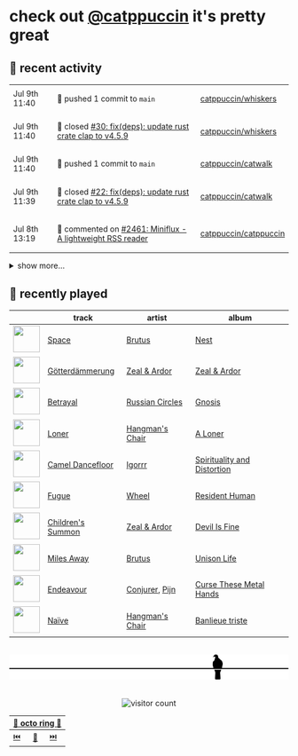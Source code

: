 # check out [@catppuccin](https://github.com/catppuccin) it's pretty great

## 📅 recent activity

<!-- SCRIPT:REPLACE:GITHUB -->
<table>
<tbody>
<tr>
<td><span title='2024-07-09T11:40:04+00:00'>Jul 9th 11:40</span></td>
<td>

🚢 pushed 1 commit to `main`

</td>
<td>

[catppuccin/whiskers](https://github.com/catppuccin/whiskers)

</td>
</tr>
<tr>
<td><span title='2024-07-09T11:40:03+00:00'>Jul 9th 11:40</span></td>
<td>

🎉 closed [#30: fix(deps): update rust crate clap to v4.5.9](https://github.com/catppuccin/whiskers/pull/30)

</td>
<td>

[catppuccin/whiskers](https://github.com/catppuccin/whiskers)

</td>
</tr>
<tr>
<td><span title='2024-07-09T11:40:00+00:00'>Jul 9th 11:40</span></td>
<td>

🚢 pushed 1 commit to `main`

</td>
<td>

[catppuccin/catwalk](https://github.com/catppuccin/catwalk)

</td>
</tr>
<tr>
<td><span title='2024-07-09T11:39:59+00:00'>Jul 9th 11:39</span></td>
<td>

🎉 closed [#22: fix(deps): update rust crate clap to v4.5.9](https://github.com/catppuccin/catwalk/pull/22)

</td>
<td>

[catppuccin/catwalk](https://github.com/catppuccin/catwalk)

</td>
</tr>
<tr>
<td><span title='2024-07-08T13:19:02+00:00'>Jul 8th 13:19</span></td>
<td>

💬 commented on [#2461: Miniflux - A lightweight RSS reader](https://github.com/catppuccin/catppuccin/issues/2461)

</td>
<td>

[catppuccin/catppuccin](https://github.com/catppuccin/catppuccin)

</td>
</tr>
</tbody>
</table>

<details>
<summary>show more...</summary>
<table>
<tbody>
<tr>
<td><span title='2024-07-08T13:05:05+00:00'>Jul 8th 13:05</span></td>
<td>

💬 commented on [#2461: Miniflux - A lightweight RSS reader](https://github.com/catppuccin/catppuccin/issues/2461)

</td>
<td>

[catppuccin/catppuccin](https://github.com/catppuccin/catppuccin)

</td>
</tr>
<tr>
<td><span title='2024-07-07T12:26:58+00:00'>Jul 7th 12:26</span></td>
<td>

💬 commented on [#12: Catppuccin Latte has bright text colors](https://github.com/catppuccin/gnome-terminal/issues/12)

</td>
<td>

[catppuccin/gnome-terminal](https://github.com/catppuccin/gnome-terminal)

</td>
</tr>
<tr>
<td><span title='2024-07-07T10:52:46+00:00'>Jul 7th 10:52</span></td>
<td>

🚢 pushed 1 commit to `main`

</td>
<td>

[catppuccin/whiskers](https://github.com/catppuccin/whiskers)

</td>
</tr>
<tr>
<td><span title='2024-07-07T10:52:46+00:00'>Jul 7th 10:52</span></td>
<td>

🎉 closed [#29: fix(deps): update rust crate serde to v1.0.204](https://github.com/catppuccin/whiskers/pull/29)

</td>
<td>

[catppuccin/whiskers](https://github.com/catppuccin/whiskers)

</td>
</tr>
<tr>
<td><span title='2024-07-07T10:50:02+00:00'>Jul 7th 10:50</span></td>
<td>

💬 commented on [#12: Catppuccin Latte has bright text colors](https://github.com/catppuccin/gnome-terminal/issues/12)

</td>
<td>

[catppuccin/gnome-terminal](https://github.com/catppuccin/gnome-terminal)

</td>
</tr>
<tr>
<td><span title='2024-07-07T10:46:46+00:00'>Jul 7th 10:46</span></td>
<td>

💬 commented on [#17: Make colour scheme only](https://github.com/catppuccin/gnome-terminal/issues/17)

</td>
<td>

[catppuccin/gnome-terminal](https://github.com/catppuccin/gnome-terminal)

</td>
</tr>
<tr>
<td><span title='2024-07-07T10:46:45+00:00'>Jul 7th 10:46</span></td>
<td>

✅ closed [#17: Make colour scheme only](https://github.com/catppuccin/gnome-terminal/issues/17)

</td>
<td>

[catppuccin/gnome-terminal](https://github.com/catppuccin/gnome-terminal)

</td>
</tr>
<tr>
<td><span title='2024-07-07T10:45:08+00:00'>Jul 7th 10:45</span></td>
<td>

💬 commented on [#16: Error fetching the palette: <urlopen error unknow url type: https>](https://github.com/catppuccin/gnome-terminal/issues/16)

</td>
<td>

[catppuccin/gnome-terminal](https://github.com/catppuccin/gnome-terminal)

</td>
</tr>
<tr>
<td><span title='2024-07-05T14:28:07+00:00'>Jul 5th 14:28</span></td>
<td>

🚢 pushed 1 commit to `main`

</td>
<td>

[catppuccin/python](https://github.com/catppuccin/python)

</td>
</tr>
<tr>
<td><span title='2024-07-05T14:28:07+00:00'>Jul 5th 14:28</span></td>
<td>

🎉 closed [#57: chore(deps): update dependency ruff to v0.5.1](https://github.com/catppuccin/python/pull/57)

</td>
<td>

[catppuccin/python](https://github.com/catppuccin/python)

</td>
</tr>
<tr>
<td><span title='2024-07-04T18:38:46+00:00'>Jul 4th 18:38</span></td>
<td>

🚢 pushed 1 commit to `main`

</td>
<td>

[backwardspy/backwardspy.github.io](https://github.com/backwardspy/backwardspy.github.io)

</td>
</tr>
<tr>
<td><span title='2024-07-04T18:38:46+00:00'>Jul 4th 18:38</span></td>
<td>

🎉 closed [#5: fix(inscriptions): invalid syntax](https://github.com/backwardspy/backwardspy.github.io/pull/5)

</td>
<td>

[backwardspy/backwardspy.github.io](https://github.com/backwardspy/backwardspy.github.io)

</td>
</tr>
<tr>
<td><span title='2024-07-04T18:38:44+00:00'>Jul 4th 18:38</span></td>
<td>

💬 commented on [#5: fix(inscriptions): invalid syntax](https://github.com/backwardspy/backwardspy.github.io/pull/5)

</td>
<td>

[backwardspy/backwardspy.github.io](https://github.com/backwardspy/backwardspy.github.io)

</td>
</tr>
<tr>
<td><span title='2024-07-04T18:32:46+00:00'>Jul 4th 18:32</span></td>
<td>

💬 commented on [#4: feat(inscriptions): add chinese (simplified) translation](https://github.com/backwardspy/backwardspy.github.io/pull/4)

</td>
<td>

[backwardspy/backwardspy.github.io](https://github.com/backwardspy/backwardspy.github.io)

</td>
</tr>
<tr>
<td><span title='2024-07-04T18:32:42+00:00'>Jul 4th 18:32</span></td>
<td>

🚢 pushed 1 commit to `main`

</td>
<td>

[backwardspy/backwardspy.github.io](https://github.com/backwardspy/backwardspy.github.io)

</td>
</tr>
<tr>
<td><span title='2024-07-04T18:32:42+00:00'>Jul 4th 18:32</span></td>
<td>

🎉 closed [#4: feat(inscriptions): add chinese (simplified) translation](https://github.com/backwardspy/backwardspy.github.io/pull/4)

</td>
<td>

[backwardspy/backwardspy.github.io](https://github.com/backwardspy/backwardspy.github.io)

</td>
</tr>
</tbody>
</table>
</details>
<!-- SCRIPT:REPLACE:GITHUB -->

## 🎵 recently played

<!-- SCRIPT:REPLACE:SPOTIFY -->
| | track | artist | album |
| - | - | - | - |
| <img src="https://i.scdn.co/image/ab67616d00004851b33220e7f44bf9e4b5c256dd" width="48" height="48"> | [Space](https://open.spotify.com/track/0d3ENsWU1N7ABfwS1i6pep) | [Brutus](https://open.spotify.com/artist/7m63GptZSke3jGqCxR4rom) | [Nest](https://open.spotify.com/track/0d3ENsWU1N7ABfwS1i6pep) |
| <img src="https://i.scdn.co/image/ab67616d00004851c34c564cc80cf98e7391dd87" width="48" height="48"> | [Götterdämmerung](https://open.spotify.com/track/6pXKSo89ne9mbPInCWk8dw) | [Zeal & Ardor](https://open.spotify.com/artist/6yCjbLFZ9qAnWfsy9ujm5Y) | [Zeal & Ardor](https://open.spotify.com/track/6pXKSo89ne9mbPInCWk8dw) |
| <img src="https://i.scdn.co/image/ab67616d000048519e0c8794ade48c467e064be5" width="48" height="48"> | [Betrayal](https://open.spotify.com/track/612rCzCNbnmo3txoaEiklP) | [Russian Circles](https://open.spotify.com/artist/0AZ3VR0YbFcS0Kgei7L2QF) | [Gnosis](https://open.spotify.com/track/612rCzCNbnmo3txoaEiklP) |
| <img src="https://i.scdn.co/image/ab67616d00004851cf133b359344a22ec1342629" width="48" height="48"> | [Loner](https://open.spotify.com/track/3pa86MlDCVFktYVQlMusu4) | [Hangman's Chair](https://open.spotify.com/artist/3jmqk617nnjalSiZUCaaBi) | [A Loner](https://open.spotify.com/track/3pa86MlDCVFktYVQlMusu4) |
| <img src="https://i.scdn.co/image/ab67616d00004851bee3918143b9d6e5571239b4" width="48" height="48"> | [Camel Dancefloor](https://open.spotify.com/track/6QN0mXlZOwfQoFs5yu55Pg) | [Igorrr](https://open.spotify.com/artist/2p2uE4i92Dn4DkThfoKIB9) | [Spirituality and Distortion](https://open.spotify.com/track/6QN0mXlZOwfQoFs5yu55Pg) |
| <img src="https://i.scdn.co/image/ab67616d000048518e878249892f5f5de81dd706" width="48" height="48"> | [Fugue](https://open.spotify.com/track/7aU91HuOUH4y5hFG34WBRa) | [Wheel](https://open.spotify.com/artist/4msm1QtpV7zMReePhbEQ6H) | [Resident Human](https://open.spotify.com/track/7aU91HuOUH4y5hFG34WBRa) |
| <img src="https://i.scdn.co/image/ab67616d00004851caf3f09b0c0777eda7f33f8d" width="48" height="48"> | [Children's Summon](https://open.spotify.com/track/19AxtqWqG5I2k4J1AwvLdC) | [Zeal & Ardor](https://open.spotify.com/artist/6yCjbLFZ9qAnWfsy9ujm5Y) | [Devil Is Fine](https://open.spotify.com/track/19AxtqWqG5I2k4J1AwvLdC) |
| <img src="https://i.scdn.co/image/ab67616d00004851e85a24126a7b79e9c374bb81" width="48" height="48"> | [Miles Away](https://open.spotify.com/track/0Kqo0AYsZ7hSLVYldCwMKy) | [Brutus](https://open.spotify.com/artist/7m63GptZSke3jGqCxR4rom) | [Unison Life](https://open.spotify.com/track/0Kqo0AYsZ7hSLVYldCwMKy) |
| <img src="https://i.scdn.co/image/ab67616d00004851dc000fc92dbc948c816d60ea" width="48" height="48"> | [Endeavour](https://open.spotify.com/track/0HZpa8uOznXxk6uGirHHLo) | [Conjurer](https://open.spotify.com/artist/38eUVFRyGFT6VnEbaFRScQ), [Pijn](https://open.spotify.com/artist/088AzItIc1cw6IsZWCyLvw) | [Curse These Metal Hands](https://open.spotify.com/track/0HZpa8uOznXxk6uGirHHLo) |
| <img src="https://i.scdn.co/image/ab67616d000048510e6daea1db2d8761b57a26f0" width="48" height="48"> | [Naïve](https://open.spotify.com/track/1bwvt2mY3N4y0cmH5nvhl0) | [Hangman's Chair](https://open.spotify.com/artist/3jmqk617nnjalSiZUCaaBi) | [Banlieue triste](https://open.spotify.com/track/1bwvt2mY3N4y0cmH5nvhl0) |

<!-- SCRIPT:REPLACE:SPOTIFY -->

<br>

<div align="center">

<picture>
    <source media="(prefers-color-scheme: light)" srcset="assets/pigeon-light.svg">
    <source media="(prefers-color-scheme: dark)" srcset="assets/pigeon-dark.svg">
    <img alt="pigeon sitting on a wire" src="assets/pigeon-light.svg">
</picture>

<br>
<br>

![visitor count](https://profile-counter.glitch.me/backwardspy/count.svg)

<table>
    <thead>
        <th colspan="3"><a href="https://octo-ring.com">🐙 octo ring 🐙</a></th>
    </thead>
    <tbody>
        <td><a href="https://octo-ring.com/p/backwardspy/prev">⏮️</a></td>
        <td><a href="https://octo-ring.com/p/backwardspy/random">🔀</a></td>
        <td><a href="https://octo-ring.com/p/backwardspy/next">⏭️</a></td>
    </tbody>
</table>

</div>
